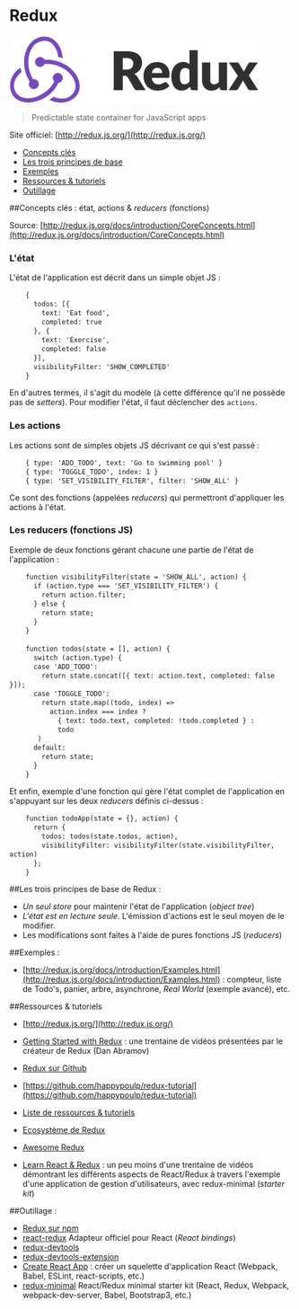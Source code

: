 # Redux

![Logo Redux](img/redux-logo.png)

> Predictable state container for JavaScript apps

Site officiel: [http://redux.js.org/](http://redux.js.org/)

* [Concepts clés](#concepts)
* [Les trois principes de base](#principles)
* [Exemples](#examples)
* [Ressources & tutoriels](#resources)
* [Outillage](#tools)

##<a name="concepts"></a>Concepts clés : état, actions & *reducers* (fonctions)

Source: [http://redux.js.org/docs/introduction/CoreConcepts.html](http://redux.js.org/docs/introduction/CoreConcepts.html)

### L'état

L'état de l'application est décrit dans un simple objet JS :

```
    {
      todos: [{
        text: 'Eat food',
        completed: true
      }, {
        text: 'Exercise',
        completed: false
      }],
      visibilityFilter: 'SHOW_COMPLETED'
    }
```

En d'autres termes, il s'agit du modèle (à cette différence qu'il ne possède pas de *setters*). Pour modifier l'état, il faut déclencher des `actions`.

### Les actions

Les actions sont de simples objets JS décrivant ce qui s'est passé : 

```
    { type: 'ADD_TODO', text: 'Go to swimming pool' }
    { type: 'TOGGLE_TODO', index: 1 }
    { type: 'SET_VISIBILITY_FILTER', filter: 'SHOW_ALL' }
```

Ce sont des fonctions (appelées *reducers*) qui permettront d'appliquer les actions à l'état.

### Les reducers (fonctions JS)

Exemple de deux fonctions gérant chacune une partie de l'état de l'application :

```
    function visibilityFilter(state = 'SHOW_ALL', action) {
      if (action.type === 'SET_VISIBILITY_FILTER') {
        return action.filter;
      } else {
        return state;
      }
    }

    function todos(state = [], action) {
      switch (action.type) {
      case 'ADD_TODO':
        return state.concat([{ text: action.text, completed: false }]);
      case 'TOGGLE_TODO':
        return state.map((todo, index) =>
          action.index === index ?
            { text: todo.text, completed: !todo.completed } :
            todo
       )
      default:
        return state;
      }
    }
```

Et enfin, exemple d'une fonction qui gère l'état complet de l'application en s'appuyant sur les deux *reducers* définis ci-dessus :

```
    function todoApp(state = {}, action) {
      return {
        todos: todos(state.todos, action),
        visibilityFilter: visibilityFilter(state.visibilityFilter, action)
      };
    }
```

##<a name="principles"></a>Les trois principes de base de Redux :

* *Un seul store* pour maintenir l'état de l'application (*object tree*)
* *L'état est en lecture seule*. L'émission d'actions est le seul moyen de le modifier.
* Les modifications sont faites à l'aide de pures fonctions JS (*reducers*)

##<a name="examples"></a>Exemples :

* [http://redux.js.org/docs/introduction/Examples.html](http://redux.js.org/docs/introduction/Examples.html) : compteur, liste de Todo's, panier, arbre, asynchrone, *Real World* (exemple avancé), etc.

##<a name="resources"></a>Ressources & tutoriels

* [http://redux.js.org/](http://redux.js.org/)

* [Getting Started with Redux](https://egghead.io/courses/getting-started-with-redux) : une trentaine de vidéos présentées par le créateur de Redux (Dan Abramov)

* [Redux sur Github](https://github.com/reactjs/redux)

* [https://github.com/happypoulp/redux-tutorial](https://github.com/happypoulp/redux-tutorial)

* [Liste de ressources & tutoriels](http://redux.js.org/docs/introduction/Ecosystem.html#tutorials-and-articles)

* [Ecosystème de Redux](http://redux.js.org/docs/introduction/Ecosystem.html)

* [Awesome Redux](https://github.com/xgrommx/awesome-redux)

* [Learn React & Redux](https://www.youtube.com/watch?v=d0oUGmSE6IY&list=PLJBrYU54JD2pTblB20OmV7GL6H5J-p2g8&index=1) : un peu moins d'une trentaine de vidéos démontrant les différents aspects de React/Redux à travers l'exemple d'une application de gestion d'utilisateurs, avec redux-minimal (*starter kit*)

##<a name="tools"></a>Outillage :

* [Redux sur npm](https://www.npmjs.com/package/redux)
* [react-redux](https://www.npmjs.com/package/react-redux) Adapteur officiel pour React (*React bindings*)
* [redux-devtools](https://github.com/gaearon/redux-devtools)
* [redux-devtools-extension](https://github.com/zalmoxisus/redux-devtools-extension)
* [Create React App](https://github.com/facebookincubator/create-react-app) : créer un squelette d'application React (Webpack, Babel, ESLint, react-scripts, etc.)
* [redux-minimal](https://redux-minimal.js.org/) React/Redux minimal starter kit (React, Redux, Webpack, webpack-dev-server, Babel, Bootstrap3, etc.)


